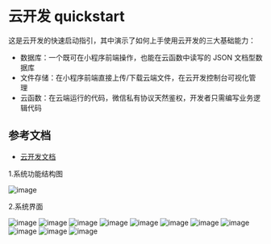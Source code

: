 # 云开发 quickstart

这是云开发的快速启动指引，其中演示了如何上手使用云开发的三大基础能力：

- 数据库：一个既可在小程序前端操作，也能在云函数中读写的 JSON 文档型数据库
- 文件存储：在小程序前端直接上传/下载云端文件，在云开发控制台可视化管理
- 云函数：在云端运行的代码，微信私有协议天然鉴权，开发者只需编写业务逻辑代码

## 参考文档

- [云开发文档](https://developers.weixin.qq.com/miniprogram/dev/wxcloud/basis/getting-started.html)


1.系统功能结构图

![image](https://user-images.githubusercontent.com/60981720/231073965-c2da8342-cd16-47a1-b4f1-21180d7ce18b.png)

2.系统界面

![image](https://user-images.githubusercontent.com/60981720/231074051-b92dad7b-514a-4873-8f18-6b9f5572eeff.png)
![image](https://user-images.githubusercontent.com/60981720/231074587-cb7d700d-00b4-482f-8b67-e2685006f7d7.png)
![image](https://user-images.githubusercontent.com/60981720/231074445-1e66a36f-6d6e-40b9-96a7-019225133dae.png)
![image](https://user-images.githubusercontent.com/60981720/231074661-37f551ae-4f1d-43aa-8bd2-1dffd9ea7018.png)
![image](https://user-images.githubusercontent.com/60981720/231074808-f26c1964-3f79-4730-a113-b762d5be7fdc.png)
![image](https://user-images.githubusercontent.com/60981720/231074929-889b0241-9026-49b9-8ad0-df45c12eb258.png)
![image](https://user-images.githubusercontent.com/60981720/231075138-30637801-f5d8-475b-a960-6ac99b4ac315.png)
![image](https://user-images.githubusercontent.com/60981720/231075355-5046ef56-6f20-4f99-a186-11d5e93f2a87.png)
![image](https://user-images.githubusercontent.com/60981720/231075424-cd9e59ad-e5cb-4903-b00a-31552b2eebc0.png)
![image](https://user-images.githubusercontent.com/60981720/231075536-de8b4de1-0604-4609-b3dd-6dab94251f7f.png)
![image](https://user-images.githubusercontent.com/60981720/231075640-9fa98a04-e7f0-4a2d-a4cb-3160dcaea3bd.png)
